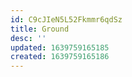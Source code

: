 ```yaml
---
id: C9cJIeN5L52Fkmmr6qdSz
title: Ground
desc: ''
updated: 1639759165185
created: 1639759165186
---
```


